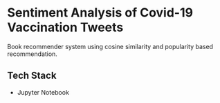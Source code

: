 # Sentiment Analysis of Covid-19 Vaccination Tweets

Book recommender system using cosine similarity and popularity based recommendation.

## Tech Stack

+ Jupyter Notebook
